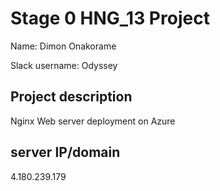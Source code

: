 # Stage 0 HNG_13 Project
Name: Dimon Onakorame

Slack username: Odyssey

Project description
---
Nginx Web server deployment on Azure

server IP/domain 
---
4.180.239.179
